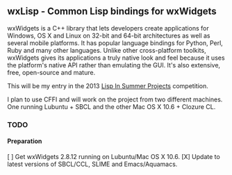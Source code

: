 ## wxLisp - Common Lisp bindings for wxWidgets

wxWidgets is a C++ library that lets developers create applications for Windows, OS X and Linux on 32-bit and 64-bit architectures as well as several mobile platforms. It has popular language bindings for Python, Perl, Ruby and many other languages. Unlike other cross-platform toolkits, wxWidgets gives its applications a truly native look and feel because it uses the platform's native API rather than emulating the GUI. It's also extensive, free, open-source and mature.

This will be my entry in the 2013 [Lisp In Summer Projects](http://lispinsummerprojects.org/) competition.

I plan to use CFFI and will work on the project from two different machines. One running Lubuntu + SBCL and the other Mac OS X 10.6 + Clozure CL.  

### TODO

#### Preparation

[ ] Get wxWidgets 2.8.12 running on Lubuntu/Mac OS X 10.6.
[X] Update to latest versions of SBCL/CCL, SLIME and Emacs/Aquamacs.

